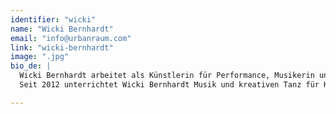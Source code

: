 ```yaml
---
identifier: "wicki"
name: "Wicki Bernhardt"
email: "info@urbanraum.com"
link: "wicki-bernhardt"
image: ".jpg"
bio_de: |
  Wicki Bernhardt arbeitet als Künstlerin für Performance, Musikerin und Dozentin in Berlin und Frankfurt am Main. Sie studierte Musik und Bewegung an der UdK Berlin und der Jerusalem Rubin Academy of Music and Dance sowie Angewandte Theaterwissenschaft an der Justus-Liebig Universität Gießen. 
  Seit 2012 unterrichtet Wicki Bernhardt Musik und kreativen Tanz für Kinder. In ihren Kursen stehen die freie Bewegung und das Zusammenspiel von Musik und Tanz im Vordergrund. Desweiteren realisiert sie Performance- und Tanzprojekte an Schulen und kooperiert u. a. mit der Elbphilharmonie / Laeiszhalle Hamburg.

---
```

